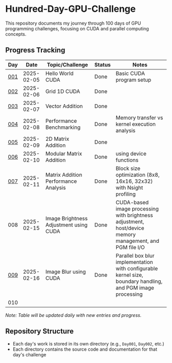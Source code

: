 # Hundred-Day-GPU-Challenge

This repository documents my journey through 100 days of GPU programming challenges, focusing on CUDA and parallel computing concepts.

## Progress Tracking

| Day | Date | Topic/Challenge | Status | Notes |
|-----|------|----------------|--------|-------|
| [001](./Day001/hello_world.cu) |2025-02-05 | Hello World CUDA | Done | Basic CUDA program setup |
| [002](./Day002/grid_1D.cu) |2025-02-06 | Grid 1D CUDA | Done |  |
| [003](./Day003/vector_add.cu) |2025-02-07 | Vector Addition | Done |  |
| [004](./Day004/benchmarking.cu) |2025-02-08 | Performance Benchmarking | Done | Memory transfer vs kernel execution analysis |
| [005](./Day005/README.md) |2025-02-09 | 2D Matrix Addition | Done |  |
| [006](./Day006/README.md) |2025-02-10 | Modular Matrix Addition | Done | using device functions |
| [007](./Day007/README.md) |2025-02-11 | Matrix Addition Performance Analysis | Done | Block size optimization (8x8, 16x16, 32x32) with Nsight profiling |
| 008 | 2025-02-15 | Image Brightness Adjustment using CUDA | Done | CUDA-based image processing with brightness adjustment, host/device memory management, and PGM file I/O |
| [009](./Day009/README.md) | 2025-02-16 | Image Blur using CUDA | Done | Parallel box blur implementation with configurable kernel size, boundary handling, and PGM image processing |
| 010 | | | | |

*Note: Table will be updated daily with new entries and progress.*

## Repository Structure
- Each day's work is stored in its own directory (e.g., `Day001`, `Day002`, etc.)
- Each directory contains the source code and documentation for that day's challenge